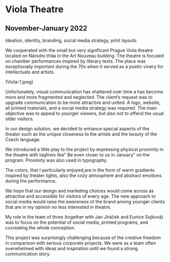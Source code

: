 # Viola Theatre
## November-January 2022 
Ideation, identity, branding, social media strategy, print layouts

We cooperated with the small but very significant Prague Viola theatre located on Národní třída in the Art Nouveau building. The theatre is focused on chamber performances inspired by literary texts. The place was exceptionally important during the 70s when it served as a poetic vinery for intellectuals and artists. 

(Viola-1.jpeg)

Unfortunately, visual communication has shattered over time a has become more and more fragmented and neglected. The client’s request was to upgrade communication to be more attractive and united. A logo, website, all printed materials, and a social media strategy was required. The main objective was to appeal to younger viewers, but also not to offend the usual older visitors.

In our design solution, we decided to enhance special aspects of the theater such as the unique closeness to the artists and the beauty of the Czech language. 

We introduced a little play to the project by expressing physical proximity in the theatre with taglines like" Be even closer to us in January" on the program. Proximity was also used in typography. 

The colors, that I particularly enjoyed,are in the form of warm gradients inspired by theater lights, also the cozy atmosphere and abstract emotions during the performance.

We hope that our design and marketing choices would come across as attractive and accessible for visitors of every age. The new approach to social media would raise the awareness of the brand among younger clients that are in my opinion no less interested in theatre. 

My role in the team of three (together with Jan Jiráček and Eunice Sojková) was to focus on the potential of social media, printed programs, and cocreating the whole conception. 

This project was surprisingly challenging because of the creative freedom in comparison with serious corporate projects. We were as a team often overwhelmed with ideas and inspiration until we found a strong communication story. 
